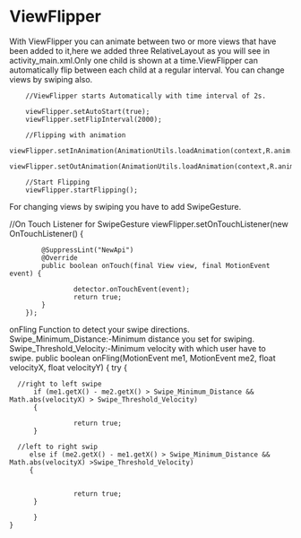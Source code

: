 ViewFlipper
===========
With ViewFlipper you can animate between two or more views that have been added to it,here we added 
three RelativeLayout as you will see in activity_main.xml.Only one child is shown at a time.ViewFlipper
can automatically flip between each child at a regular interval. You can change views by swiping also.

        //ViewFlipper starts Automatically with time interval of 2s.
        
        viewFlipper.setAutoStart(true);   
        viewFlipper.setFlipInterval(2000);
       
        //Flipping with animation
        viewFlipper.setInAnimation(AnimationUtils.loadAnimation(context,R.anim.left_in));
        viewFlipper.setOutAnimation(AnimationUtils.loadAnimation(context,R.anim.left_out));
       
        //Start Flipping
        viewFlipper.startFlipping();
        
For changing views by swiping you have to add SwipeGesture.
   
   //On Touch Listener for SwipeGesture
        viewFlipper.setOnTouchListener(new OnTouchListener() {
           
            @SuppressLint("NewApi")
            @Override
            public boolean onTouch(final View view, final MotionEvent event) {
               
                    detector.onTouchEvent(event);
                    return true;
            }
        });
        
        
onFling Function to detect your swipe directions.
Swipe_Minimum_Distance:-Minimum distance you set for swiping.
Swipe_Threshold_Velocity:-Minimum velocity with which user have to swipe.
   public boolean onFling(MotionEvent me1, MotionEvent me2, float velocityX, float velocityY) 
   {
      try {
   
      //right to left swipe
          if (me1.getX() - me2.getX() > Swipe_Minimum_Distance && Math.abs(velocityX) > Swipe_Threshold_Velocity) 
          {
              
                    return true;
          }
               
      //left to right swip
         else if (me2.getX() - me1.getX() > Swipe_Minimum_Distance && Math.abs(velocityX) >Swipe_Threshold_Velocity) 
         {
                   
                  
                    return true;
          }
          
          } 
    }    
